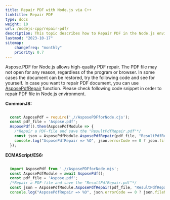 ```yaml
---
title: Repair PDF with Node.js via C++ 
linktitle: Repair PDF
type: docs
weight: 10
url: /nodejs-cpp/repair-pdf/
description: This topic describes how to Repair PDF in the Node.js environment.
lastmod: "2023-10-17"
sitemap:
    changefreq: "monthly"
    priority: 0.7
---
```


Aspose.PDF for Node.js allows high-quality PDF repair. The PDF file may not open for any reason, regardless of the program or browser. In some cases the document can be restored, try the following code and see for yourself.
In case you want to repair PDF document, you can use [AsposePdfRepair](https://reference.aspose.com/pdf/nodejs-cpp/organize/asposepdfrepair/) function. 
Please check following code snippet in order to repair PDF file in Node.js environment.

**CommonJS:**

```cjs

  const AsposePdf = require('.//AsposePDFforNode.cjs');
  const pdf_file = 'Aspose.pdf';
  AsposePdf().then(AsposePdfModule => {
    /*Repair a PDF-file and save the "ResultPdfRepair.pdf"*/
    const json = AsposePdfModule.AsposePdfRepair(pdf_file, "ResultPdfRepair.pdf");
    console.log("AsposePdfRepair => %O", json.errorCode == 0 ? json.fileNameResult : json.errorText);
  });
```

**ECMAScript/ES6:**

```mjs

  import AsposePdf from './/AsposePDFforNode.mjs';
  const AsposePdfModule = await AsposePdf();
  const pdf_file = 'Aspose.pdf';
  /*Repair a PDF-file and save the "ResultPdfRepair.pdf"*/
  const json = AsposePdfModule.AsposePdfRepair(pdf_file, "ResultPdfRepair.pdf");
  console.log("AsposePdfRepair => %O", json.errorCode == 0 ? json.fileNameResult : json.errorText);
```